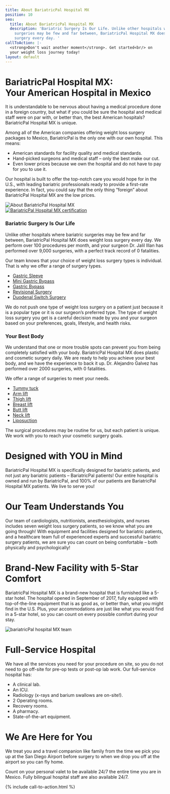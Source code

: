 ```yaml
---
title: About BariatricPal Hospital MX
position: 10
seo:
  title: About BariatricPal Hospital MX
  description: 'Bariatric Surgery Is Our Life. Unlike other hospitals where bariatric
    surgeries may be few and far between, BariatricPal Hospital MX does weight loss
    surgery every day. '
callToAction: |-
  <strong>Don't wait another moment</strong>. Get started<br/> on
  your weight loss journey today!
layout: default
---
```


<div class='wrap'>
  <div class='section u-py6 u-bt1'>
    <div class='section-row'>
      <div class='section-chunk u-px4'>
        <h1 class='u-mt0'>
          BariatricPal Hospital MX: <br/>
          Your American Hospital in Mexico
        </h1>
      </div>
    </div>
    <div class='section-row'>
      <div class='section-chunk u-size4of7 u-px4 u-xs-sizeFull'>
        <p>
          It is understandable to be nervous about having a medical procedure done in a foreign country, but what if you could be sure the hospital and medical staff were on par with, or better than, the best American hospitals? BariatricPal Hospital MX is unique.
        </p>
        <p>
          Among all of the American companies offering weight loss surgery packages to Mexico, BariatricPal is the only one with our own hospital. This means:
        </p>
        <ul class='unorderedList'>
          <li class='unorderedList-item'>
            American standards for facility quality and medical standards.
          </li>
          <li class='unorderedList-item'>
            Hand-picked surgeons and medical staff – only the best make our cut.
          </li>
          <li class='unorderedList-item'>
            Even lower prices because we own the hospital and do not have to pay for you to use it.
          </li>
        </ul>
        <p>
          Our hospital is built to offer the top-notch care you would hope for in the U.S., with leading bariatric professionals ready to provide a first-rate experience. In fact, you could say that the only thing “foreign” about BariatricPal Hospital MX are the low prices.
        </p>
      </div>
      <div class='section-chunk u-size3of7 u-mAuto u-px4 u-xs-sizeFull'>
        <img class='u-mt2' src='/uploads/about-bariatric-pal-hospital-mx.png' alt='About BariatricPal Hospital MX'/>
      </div>
    </div>
  </div>

  <div class='section u-py4'>
    <div class='section-row'>
      <div class='section-chunk u-px4 u-xs-sizeFull'>
        <a class='u-size10of16 u-block' href='/uploads/certification.pdf' target='_blank'>
          <img src='/uploads/certification.png' alt='BariatricPal Hospital MX certification' />
        </a>
      </div>
    </div>
  </div>

  <div class='section u-py6'>
    <div class='section-row'>
      <div class='section-chunk u-size1of2 u-p4 u-xs-sizeFull u-xs-pt0'>
        <h3 class='t3 u-mt0 u-textPrimary'>
          Bariatric Surgery Is Our Life
        </h3>
        <p>
          Unlike other hospitals where bariatric surgeries may be few and far between, BariatricPal Hospital MX does weight loss surgery every day. We perform over 100 procedures per month, and your surgeon Dr. Jalil Illan has performed over 9,000 surgeries, with a perfect track record of 0 fatalities.
        </p>
        <p>
          Our team knows that your choice of weight loss surgery types is individual. That is why we offer a range of surgery types.
        </p>
        <ul class='unorderedList'>
          <li class='unorderedList-item'>
            <a href="/weight-loss-surgeries/gastric-sleeve-surgery/">
              Gastric Sleeve
            </a>
          </li>
          <li class='unorderedList-item'>
            <a href="/weight-loss-surgeries/mini-gastric-bypass-surgery/">
              Mini Gastric Bypass
            </a>
          </li>
          <li class='unorderedList-item'>
            <a href="/weight-loss-surgeries/roux-en-y/">
              Gastric Bypass
            </a>
          </li>
          <li class='unorderedList-item'>
            <a href="/weight-loss-surgeries/revision-surgery/">
              Revisional Surgery
            </a>
          </li>
          <li class='unorderedList-item'>
            <a href="/weight-loss-surgeries/duodenal-switch-surgery/">
              Duodenal Switch Surgery
            </a>
          </li>
        </ul>
        <p>
          We do not push one type of weight loss surgery on a patient just because it is a popular type or it is our surgeon’s preferred type. The type of weight loss surgery you get is a careful decision made by you and your surgeon based on your preferences, goals, lifestyle, and health risks.
        </p>
      </div>
      <div class='section-chunk u-size1of2 u-p4 u-xs-sizeFull u-xs-pt0'>
        <h3 class='t3 u-mt0 u-textPrimary'>
          Your Best Body
        </h3>
        <p>
          We understand that one or more trouble spots can prevent you from being completely satisfied with your body. BariatricPal Hospital MX does plastic and cosmetic surgery daily. We are ready to help you achieve your best body, and we have the experience to back it up. Dr. Alejandro Galvez has performed over 2000 surgeries, with 0 fatalities.
        </p>
        <p>We offer a range of surgeries to meet your needs.</p>
        <ul class='unorderedList'>
          <li class='unorderedList-item'>
            <a href="/plastic-surgeries/tummy-tuck/">
              Tummy tuck
            </a>
          </li>
          <li class='unorderedList-item'>
            <a href="/plastic-surgeries/arm-lift/">
              Arm lift
            </a>
          </li>
          <li class='unorderedList-item'>
            <a href="/plastic-surgeries/thigh-lift/">
              Thigh lift
            </a>
          </li>
          <li class='unorderedList-item'>
            <a href="/plastic-surgeries/breast-lift/">
              Breast lift
            </a>
          </li>
          <li class='unorderedList-item'>
            <a href="/plastic-surgeries/butt-lift/">
              Butt lift
            </a>
          </li>
          <li class='unorderedList-item'>
            <a href="/plastic-surgeries/neck-lift/">
              Neck lift
            </a>
          </li>
          <li class='unorderedList-item'>
            <a href="/plastic-surgeries/liposuction/">
              Liposuction
            </a>
          </li>
        </ul>
        <p>
          The surgical procedures may be routine for us, but each patient is unique. We work with you to reach your cosmetic surgery goals.
        </p>
      </div>
    </div>
  </div>

  <div class='section u-py6'>
    <div class='section-row'>
      <div class='section-chunk u-px4 u-size13of16 u-xs-sizeFull'>
        <h1 class='u-mt0'>Designed with YOU in Mind</h1>
        <p>
          BariatricPal Hospital MX is specifically designed for bariatric patients, and not just any bariatric patients – BariatricPal patients! Our entire hospital is owned and run by BariatricPal, and 100% of our patients are BariatricPal Hospital MX patients. We live to serve you!
        </p>
        <h1>Our Team Understands You</h1>
        <p>
          Our team of cardiologists, nutritionists, anesthesiologists, and nurses includes seven weight loss surgery patients, so we know what you are going through! With equipment and facilities designed for bariatric patients, and a healthcare team full of experienced experts and successful bariatric surgery patients, we are sure you can count on being comfortable – both physically and psychologically!
        </p>
        <h1>Brand-New Facility with 5-Star Comfort</h1>
        <p>
          BariatricPal Hospital MX is a brand-new hospital that is furnished like a 5-star hotel. The hospital opened in September of 2017, fully equipped with top-of-the-line equipment that is as good as, or better than, what you might find in the U.S. Plus, your accommodations are just like what you would find in a 5-star hotel, so you can count on every possible comfort during your stay.
        </p>
      </div>
      <div class='section-chunk u-p4'>
        <img src='/uploads/bariatricpal-hospital-mx-team.png' alt='bariatricPal hospital MX team'/>
      </div>
    </div>
    <div class='section-row'>
      <div class='section-chunk u-size1of2 u-p4 u-xs-sizeFull u-xs-pt0'>
        <h1 class='u-mt0'>Full-Service Hospital</h1>
        <p>
          We have all the services you need for your procedure on site, so you do not need to go off-site for pre-op tests or post-op lab work. Our full-service hospital has:
        </p>
        <ul class='unorderedList'>
          <li class='unorderedList-item'>A clinical lab.</li>
          <li class='unorderedList-item'>An ICU.</li>
          <li class='unorderedList-item'>Radiology (x-rays and barium swallows are on-site!).</li>
          <li class='unorderedList-item'>2 Operating rooms.</li>
          <li class='unorderedList-item'>Recovery rooms.</li>
          <li class='unorderedList-item'>A pharmacy.</li>
          <li class='unorderedList-item'>State-of-the-art equipment.</li>
        </ul>
      </div>
      <div class='section-chunk u-size1of2 u-p4 u-xs-sizeFull u-xs-py0'>
        <h1 class='u-mt0'>We Are Here for You</h1>
        <p class='t3'>We treat you and a travel companion like family from the time we pick you up at the San Diego Airport before surgery to when we drop you off at the airport so you can fly home.</p>
        <p>
          Count on your personal valet to be available 24/7 the entire time you are in Mexico. Fully bilingual hospital staff are also available 24/7.
        </p>
      </div>
    </div>
  </div>
</div>

{% include call-to-action.html %}
